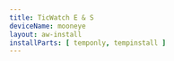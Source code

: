 ```yaml
---
title: TicWatch E & S
deviceName: mooneye
layout: aw-install
installParts: [ temponly, tempinstall ]
---
```

